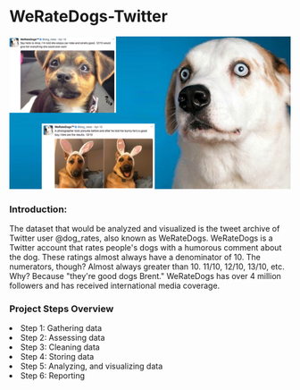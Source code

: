 # WeRateDogs-Twitter

<img src="dog.jpg" alt="We Rate Dog Twitter Image" width="auto" height="auto">

### Introduction:
The dataset that would be analyzed and visualized is the tweet archive of Twitter user @dog_rates, also known as WeRateDogs. WeRateDogs is a Twitter account that rates people's dogs with a humorous comment about the dog. These ratings almost always have a denominator of 10. The numerators, though? Almost always greater than 10. 11/10, 12/10, 13/10, etc. Why? Because "they're good dogs Brent." WeRateDogs has over 4 million followers and has received international media coverage.

### Project Steps Overview
<li> Step 1: Gathering data
<li> Step 2: Assessing data
<li> Step 3: Cleaning data
<li> Step 4: Storing data
<li> Step 5: Analyzing, and visualizing data
<li> Step 6: Reporting

